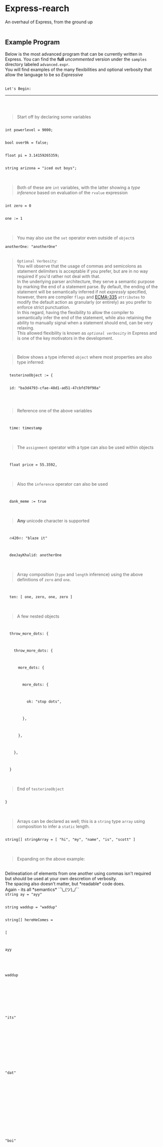 <!--
Try using this later if you wanna do something
<span style="color:#6ba1f9">
hey *its* me
</span> 
-->

# Express-rearch
An overhaul of Express, from the ground up
<br>
<br>

## Example Program

Below is the most advanced program that can be currently written
in Express. You can find the **full** *uncommented* version under the `samples` directory labeled `advanced.expr`.
<br>
You will find examples of the many flexibilities and 
optional verbosity that allow the language to be so _Expressive_
<br>
<br>
```
Let's Begin:
```
____

<br>
<br>

> Start off by declaring some variables

<code>
int powerlevel = 9000;
<br>
bool over9k = false;
<br>
float pi = 3.14159265359;
<br>
string arizona = "iced out boys";
</code>

<br>
<br>

> Both of these are `int` variables, with the latter showing a *type inference* based on evaluation of the `rvalue` expression


<code>
int zero = 0
<br>
one := 1
</code>

<br>
<br>

> You may also use the `set` operator even outside of `object`s

`anotherOne: "anotherOne"`
<br>
<br>

> `Optional Verbosity`: <br>
You will observe that the usage of commas and semicolons as statement delimiters is acceptable if you prefer, but are in no way required if you'd rather not deal with that. <br>
In the underlying parser architecture, they serve a semantic purpose by marking the end of a statement parse. By default, the ending of the statement will be semantically inferred if not *expressly* specified, however, there are compiler `flags` and [ECMA-335](https://www.ecma-international.org/publications/standards/Ecma-335.htm) `attributes` to modify the default action as granularly (or entirely) as you prefer to enforce strict punctuation.<br>
In this regard, having the flexibility to allow the compiler to semantically infer the end of the statement, while also retaining the ability to manually signal when a statement should end, can be very relaxing.<br>
This allowed flexibility is known as *`optional verbosity`* in Express and is one of the key motivators in the development.
 
<br>

> Below shows a type inferred `object` where most properties are also type inferred:

<code>
  testerinoObject := {<br>
&nbsp;&nbsp;&nbsp;&nbsp;
  id: "ba3d4793-cfae-48d1-ad51-47cbfd70f98a" 
<br>
</code> 
<br>
  
> Reference one of the above variables

<code>
&nbsp;&nbsp;&nbsp;&nbsp;
  time: timestamp
</code>
  <br>
  <br>

> The `assignment` operator with a type can also be used within objects

<code>
&nbsp;&nbsp;&nbsp;&nbsp;
  float price = 55.3592,
</code>

<br>
<br>

> Also the `inference` operator can also be used

<code>
&nbsp;&nbsp;&nbsp;&nbsp;
  dank_meme := true
</code>
<br>
<br>

> **Any** unicode character is supported

<code>
&nbsp;&nbsp;&nbsp;&nbsp;
  🔥420🔥: "blaze it" 
<br>
&nbsp;&nbsp;&nbsp;&nbsp;
  deeJayKhalid: anotherOne
</code>

<br>
<br>

> Array composition (`type` and `length` inference) using the above definitions of `zero` and `one`.

<code>
&nbsp;&nbsp;&nbsp;&nbsp;
  ten: [ one, zero, one, zero ]
</code>

<br>
<br>

> A few nested objects

<code>
&nbsp;&nbsp;&nbsp;&nbsp;
  throw_more_dots: {
<br>
&nbsp;&nbsp;&nbsp;&nbsp;&nbsp;&nbsp;&nbsp;&nbsp;
    throw_more_dots: {
<br>
&nbsp;&nbsp;&nbsp;&nbsp;&nbsp;&nbsp;&nbsp;&nbsp;&nbsp;&nbsp;&nbsp;&nbsp;
      more_dots: {
<br>
&nbsp;&nbsp;&nbsp;&nbsp;&nbsp;&nbsp;&nbsp;&nbsp;&nbsp;&nbsp;&nbsp;&nbsp;&nbsp;&nbsp;&nbsp;&nbsp;
        more_dots: {
<br>
&nbsp;&nbsp;&nbsp;&nbsp;&nbsp;&nbsp;&nbsp;&nbsp;&nbsp;&nbsp;&nbsp;&nbsp;&nbsp;&nbsp;&nbsp;&nbsp;&nbsp;&nbsp;&nbsp;&nbsp;
          ok: "stop dots",
<br>
&nbsp;&nbsp;&nbsp;&nbsp;&nbsp;&nbsp;&nbsp;&nbsp;&nbsp;&nbsp;&nbsp;&nbsp;&nbsp;&nbsp;&nbsp;&nbsp;
        },
<br>
&nbsp;&nbsp;&nbsp;&nbsp;&nbsp;&nbsp;&nbsp;&nbsp;&nbsp;&nbsp;&nbsp;&nbsp;
      },
<br>
&nbsp;&nbsp;&nbsp;&nbsp;&nbsp;&nbsp;&nbsp;&nbsp;
    },
<br>
&nbsp;&nbsp;&nbsp;&nbsp;
  }
</code>

<br>
<br>

> End of `testerinoObject`

<code>
}
</code>

<br>
<br>

> Arrays can be declared as well; this is a `string` type `array` using composition to infer a `static` length.

<code>
string[] stringArray = [ "hi", "my", "name", "is", "scott" ]
</code>

<br>
<br>

> Expanding on the above example:
<br>
Delineatiation of elements from one another using commas isn't required but should be used at your own descretion of verbosity.
<br>
The spacing also doesn't matter, but *readable* code does. 
<br>
Again - its all *semantics* `¯\_(ツ)_/¯`

<code> 
string ay = "ayy"
<br>
string waddup = "waddup" 
<br>
string[] hereHeComes = 
<br>
[
<br>
&nbsp;&nbsp;
ayy
<br>
&nbsp;
&nbsp;
&nbsp;&nbsp;
waddup
<br>
&nbsp;
&nbsp;
&nbsp;
&nbsp;
&nbsp;
&nbsp;
&nbsp;
"its" 
<br>
&nbsp;
&nbsp;
&nbsp;
&nbsp;
&nbsp;
&nbsp;
&nbsp;
&nbsp;
&nbsp;
&nbsp;
"dat"
<br>
&nbsp;
&nbsp;
&nbsp;
&nbsp;
&nbsp;
&nbsp;
&nbsp;
&nbsp;
&nbsp;
&nbsp;
&nbsp;
&nbsp;
&nbsp;
"boi" 
<br>
&nbsp;
&nbsp;
&nbsp;
&nbsp;
&nbsp;
&nbsp;
&nbsp;
&nbsp;
&nbsp;
&nbsp;
&nbsp;
&nbsp;
&nbsp;
&nbsp;
&nbsp;
&nbsp;&nbsp;
]
</code>

<br>
<br>

> Quick power level check

<code>
if powerlevel < 9001 {
<br>
&nbsp;&nbsp;
powerlevel = 9001
<br>
&nbsp;&nbsp;
over9k = true
<br>
}
</code>

<br>
<br>

> A simple for loop

<code>
for j := one, j < 10, j++ {
<br>
&nbsp;&nbsp;
zero = 1
<br>
}
</code>
